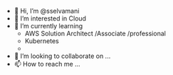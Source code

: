 - 👋 Hi, I’m @sselvamani
- 👀 I’m interested in Cloud 
- 🌱 I’m currently learning 
    - AWS Solution Architect /Associate /professional 
    - Kubernetes
    - 
- 💞️ I’m looking to collaborate on ...
- 📫 How to reach me ...

<!---
sselvamani/sselvamani is a ✨ special ✨ repository because its `README.md` (this file) appears on your GitHub profile.
You can click the Preview link to take a look at your changes.
--->
